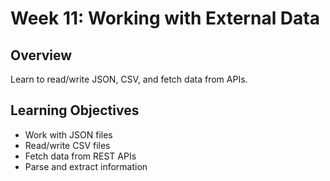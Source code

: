 # Week 11: Working with External Data

## Overview
Learn to read/write JSON, CSV, and fetch data from APIs.

## Learning Objectives
- Work with JSON files
- Read/write CSV files
- Fetch data from REST APIs
- Parse and extract information
